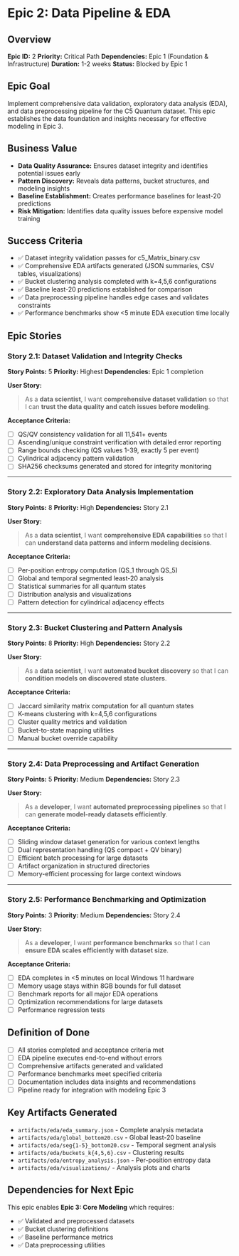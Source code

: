 # Epic 2: Data Pipeline & EDA

## Overview
**Epic ID:** 2
**Priority:** Critical Path
**Dependencies:** Epic 1 (Foundation & Infrastructure)
**Duration:** 1-2 weeks
**Status:** Blocked by Epic 1

## Epic Goal
Implement comprehensive data validation, exploratory data analysis (EDA), and data preprocessing pipeline for the C5 Quantum dataset. This epic establishes the data foundation and insights necessary for effective modeling in Epic 3.

## Business Value
- **Data Quality Assurance:** Ensures dataset integrity and identifies potential issues early
- **Pattern Discovery:** Reveals data patterns, bucket structures, and modeling insights
- **Baseline Establishment:** Creates performance baselines for least-20 predictions
- **Risk Mitigation:** Identifies data quality issues before expensive model training

## Success Criteria
- ✅ Dataset integrity validation passes for c5_Matrix_binary.csv
- ✅ Comprehensive EDA artifacts generated (JSON summaries, CSV tables, visualizations)
- ✅ Bucket clustering analysis completed with k=4,5,6 configurations
- ✅ Baseline least-20 predictions established for comparison
- ✅ Data preprocessing pipeline handles edge cases and validates constraints
- ✅ Performance benchmarks show <5 minute EDA execution time locally

## Epic Stories

### Story 2.1: Dataset Validation and Integrity Checks
**Story Points:** 5
**Priority:** Highest
**Dependencies:** Epic 1 completion

**User Story:**
> As a **data scientist**, I want **comprehensive dataset validation** so that I can **trust the data quality and catch issues before modeling**.

**Acceptance Criteria:**
- [ ] QS/QV consistency validation for all 11,541+ events
- [ ] Ascending/unique constraint verification with detailed error reporting
- [ ] Range bounds checking (QS values 1-39, exactly 5 per event)
- [ ] Cylindrical adjacency pattern validation
- [ ] SHA256 checksums generated and stored for integrity monitoring

---

### Story 2.2: Exploratory Data Analysis Implementation
**Story Points:** 8
**Priority:** High
**Dependencies:** Story 2.1

**User Story:**
> As a **data scientist**, I want **comprehensive EDA capabilities** so that I can **understand data patterns and inform modeling decisions**.

**Acceptance Criteria:**
- [ ] Per-position entropy computation (QS_1 through QS_5)
- [ ] Global and temporal segmented least-20 analysis
- [ ] Statistical summaries for all quantum states
- [ ] Distribution analysis and visualizations
- [ ] Pattern detection for cylindrical adjacency effects

---

### Story 2.3: Bucket Clustering and Pattern Analysis
**Story Points:** 8
**Priority:** High
**Dependencies:** Story 2.2

**User Story:**
> As a **data scientist**, I want **automated bucket discovery** so that I can **condition models on discovered state clusters**.

**Acceptance Criteria:**
- [ ] Jaccard similarity matrix computation for all quantum states
- [ ] K-means clustering with k=4,5,6 configurations
- [ ] Cluster quality metrics and validation
- [ ] Bucket-to-state mapping utilities
- [ ] Manual bucket override capability

---

### Story 2.4: Data Preprocessing and Artifact Generation
**Story Points:** 5
**Priority:** Medium
**Dependencies:** Story 2.3

**User Story:**
> As a **developer**, I want **automated preprocessing pipelines** so that I can **generate model-ready datasets efficiently**.

**Acceptance Criteria:**
- [ ] Sliding window dataset generation for various context lengths
- [ ] Dual representation handling (QS compact + QV binary)
- [ ] Efficient batch processing for large datasets
- [ ] Artifact organization in structured directories
- [ ] Memory-efficient processing for large context windows

---

### Story 2.5: Performance Benchmarking and Optimization
**Story Points:** 3
**Priority:** Medium
**Dependencies:** Story 2.4

**User Story:**
> As a **developer**, I want **performance benchmarks** so that I can **ensure EDA scales efficiently with dataset size**.

**Acceptance Criteria:**
- [ ] EDA completes in <5 minutes on local Windows 11 hardware
- [ ] Memory usage stays within 8GB bounds for full dataset
- [ ] Benchmark reports for all major EDA operations
- [ ] Optimization recommendations for large datasets
- [ ] Performance regression tests

## Definition of Done
- [ ] All stories completed and acceptance criteria met
- [ ] EDA pipeline executes end-to-end without errors
- [ ] Comprehensive artifacts generated and validated
- [ ] Performance benchmarks meet specified criteria
- [ ] Documentation includes data insights and recommendations
- [ ] Pipeline ready for integration with modeling Epic 3

## Key Artifacts Generated
- `artifacts/eda/eda_summary.json` - Complete analysis metadata
- `artifacts/eda/global_bottom20.csv` - Global least-20 baseline
- `artifacts/eda/seg{1-5}_bottom20.csv` - Temporal segment analysis
- `artifacts/eda/buckets_k{4,5,6}.csv` - Clustering results
- `artifacts/eda/entropy_analysis.json` - Per-position entropy data
- `artifacts/eda/visualizations/` - Analysis plots and charts

## Dependencies for Next Epic
This epic enables **Epic 3: Core Modeling** which requires:
- ✅ Validated and preprocessed datasets
- ✅ Bucket clustering definitions
- ✅ Baseline performance metrics
- ✅ Data preprocessing utilities